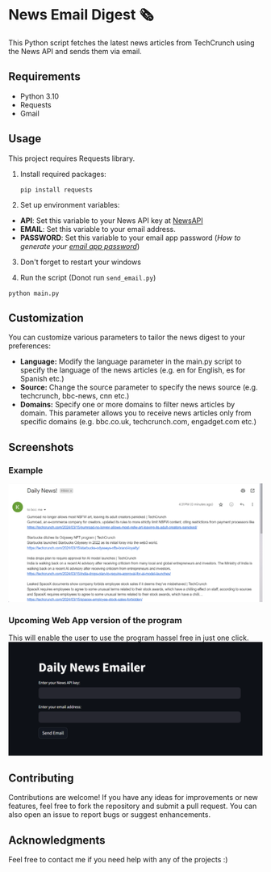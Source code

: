 # News Email Digest 🗞️

This Python script fetches the latest news articles from TechCrunch using the News API and sends them via email.


## Requirements

- Python 3.10
- Requests
- Gmail


## Usage

This project requires Requests library.

1. Install required packages:

   ```
   pip install requests
   ```
   
2. Set up environment variables:

- **API**: Set this variable to your News API key at [NewsAPI](https://newsapi.org/)
- **EMAIL**: Set this variable to your email address.
- **PASSWORD**: Set this variable to your email app password (*How to generate your [email app password](https://knowledge.workspace.google.com/kb/how-to-create-app-passwords-000009237)*)

3. Don't forget to restart your windows

4. Run the script (Donot run `send_email.py`)
```
python main.py
```


## Customization

You can customize various parameters to tailor the news digest to your preferences:

- **Language:** Modify the language parameter in the main.py script to specify the language of the news articles (e.g. en for English, es for Spanish etc.)
- **Source:** Change the source parameter to specify the news source (e.g. techcrunch, bbc-news, cnn etc.)
- **Domains:** Specify one or more domains to filter news articles by domain. This parameter allows you to receive news articles only from specific domains (e.g. bbc.co.uk, techcrunch.com, engadget.com etc.)


## Screenshots

### Example

![Example](https://github.com/kunal9960/positive-news-api/blob/master/Example.png)

### Upcoming Web App version of the program
This will enable the user to use the program hassel free in just one click.
![Future](https://github.com/kunal9960/positive-news-api/blob/master/Future%20version.png)


## Contributing

Contributions are welcome! If you have any ideas for improvements or new features, feel free to fork the repository and submit a pull request. You can also open an issue to report bugs or suggest enhancements.


## Acknowledgments

Feel free to contact me if you need help with any of the projects :)
